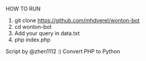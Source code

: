 HOW TO RUN
1. git clone https://github.com/mhdverel/wonton-bot
2. cd wonton-bot
3. Add your query in data.txt 
4. php index.php

Script by @zhen1112 :)
Convert PHP to Python
